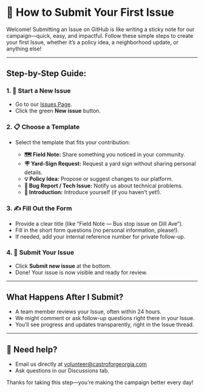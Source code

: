 # 📝 **How to Submit Your First Issue**

Welcome! Submitting an Issue on GitHub is like writing a sticky note for our campaign—quick, easy, and impactful. Follow these simple steps to create your first Issue, whether it’s a policy idea, a neighborhood update, or anything else!

---

## Step-by-Step Guide:

### 1. 📍 **Start a New Issue**

* Go to our [Issues Page](../../issues).
* Click the green **New issue** button.

### 2. 📋 **Choose a Template**

* Select the template that fits your contribution:

  * **🗺️ Field Note:** Share something you noticed in your community.
  * **🪧 Yard-Sign Request:** Request a yard sign without sharing personal details.
  * **💡 Policy Idea:** Propose or suggest changes to our platform.
  * **🐞 Bug Report / Tech Issue:** Notify us about technical problems.
  * **🙋 Introduction:** Introduce yourself (if you haven’t yet!).

### 3. ✍️ **Fill Out the Form**

* Provide a clear title (like “Field Note — Bus stop issue on Dill Ave”).
* Fill in the short form questions (no personal information, please!).
* If needed, add your internal reference number for private follow-up.

### 4. 🚀 **Submit Your Issue**

* Click **Submit new issue** at the bottom.
* Done! Your issue is now visible and ready for review.

---

## What Happens After I Submit?

* A team member reviews your Issue, often within 24 hours.
* We might comment or ask follow-up questions right there in your Issue.
* You’ll see progress and updates transparently, right in the Issue thread.

---

## 🛟 **Need help?**

* Email us directly at [volunteer@castroforgeorgia.com](mailto:volunteer@castroforgeorgia.com)
* Ask questions in our Discussions tab.

Thanks for taking this step—you’re making the campaign better every day!
